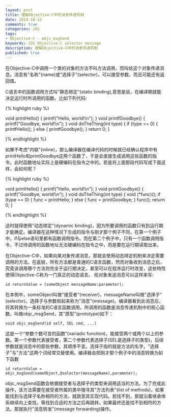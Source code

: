 ```yaml
---
layout: post
title: 理解Objective-C中的消息传递机制
date: 2014-10-12
comments: true
categories: iOS
tags: 
- Objective-C - objc_msgSend
keywords: iOS Objective-C selector message
description: 理解Objective-C中的消息传递机制
published: true
---
```


在Objective-C中调用一个类的对象的方法不叫方法调用，而叫给这个对象传递消息。消息有"名称"(name)或"选择子"(selector)，可以接受参数，而且可能还有返回值。

C语言中的函数调用方式叫"静态绑定"(static binding),意思是说，在编译期就能决定运行时所调用的函数。比如下列代码:

{% highlight ruby %}

void printHello() {
	printf("Hello, world!\n");
}
void printfGoodbye() {
	printf("Goodbye, world!\n");
}
void doTheThing(int type) {
	if (type == 0) {
		printfHello();
	} else {
		printfGoodbye();
	}
	return 0;
}

{% endhighlight %}

如果不考虑"内联"(inline)，那么编译器在编译代码的时候就已经确认程序中有printHello和printGoodbye这两个函数了，于是会直接生成调用这些函数的指令。此时函数地址实际上是硬编码在指令之中的。若是将上面那段代码写成下面这样，会如何呢？

{% highlight ruby %}

void printHello() {
	printf("Hello, world!\n");
}
void printGoodbye() {
	printf("Goodbye, world!\n");
}
void doTheThing(int type) {
	void (*func)();
	if (type == 0) {
		func = printHello;
	}
	else {
		func = printGoodbye;
	}
	func();
	return 0;
}

{% endhighlight %}

这时就得使用"动态绑定"(dynamic binding)，因为所要调用的函数只有到运行期才能确定。编译器在这种情况下生成的指令与刚才那个例子不同，在第一个例子中，if与else语句里都有函数调用指令。而在第二个例子中，只有一个函数调用指令，不过待调用的函数地址无法硬编码在指令之中，而是要在运行期读取出来。

在Objective-C中，如果向某对象传递消息，那就会使用动态绑定机制来决定需要调用的方法。在底层，所有方法都是普通的C语言函数，然而对象收到消息之后，究竟该调用哪个方法则完全于运行期决定，甚至可以在程序运行时改变，这些特性使得Objective-C称为一门真正的动态语言。
给对象发送消息可以这样来写:

```
id returnValue = [someObject messageName:parameter];
```
在本例中，someObject叫做"接受者"(receiver)，messageName叫做"选择子"(selector)。选择子与参数和起来称为"消息"(message)。编译器看到此消息后，将其转换为一条标准的C语言函数调用，所调用的函数是消息传递机制中的核心函数，叫做objc_msgSend，其"原型"(prototype)如下：

```
void objc_msgSend(id self, SEL cmd, ...)
```
这是一个“参数个数可变的函数”(variadic function)，能接受两个或两个以上的参数。第一个参数代表接受者，第二个参数代表选择子(SEL是选择子的类型)，后续参数就是消息中的那些参数，其顺序不变。选择子指的就是方法的名字。"选择子"与"方法"这两个词经常交替使用。编译器会把刚才那个例子中的消息转换为如下函数

```
id returnValue = objc_msgSend(someObject,@selector(messageName),parameter);
```
objc_msgSend函数会依据接受者与选择子的类型来调用适当的方法。为了完成此操作，该方法需要在接受者所属的类中搜寻其"方法列表"(list of methods)，如果能找到与选择子名称相符的方法，就跳至其实现代码。若找不到，那就沿着继承体系继续向上查找，等找到合适的方法之后再跳转。如果最终还是找不到相符的方法，那就执行"消息转发"(message forwarding)操作。

